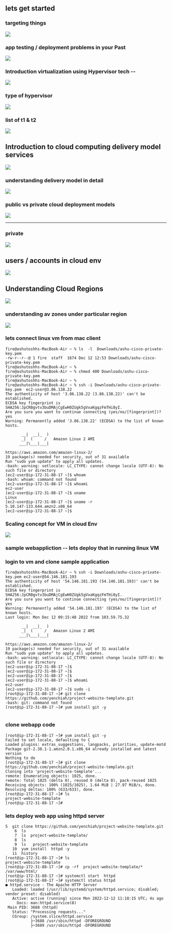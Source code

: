 ## lets get started 

### targeting things 

<img src="target.png">

### app testing / deployment problems in your Past 

<img src="app-p.png">

### Introduction virtualization using Hypervisor tech -- 

<img src="hyper.png">

### type of hypervisor 

<img src="type.png">

### list of t1 & t2 

<img src="t1t2.png">

## Introduction to cloud computing delivery model services 

<img src="del.png">

### understanding  delivery model in detail

<img src="del1.png">

### public vs private cloud deployment models 

<img src="pub.png">

---

### private 

<img src="pri.png">

## users / accounts in cloud env

<img src="u.png">

## Understanding Cloud Regions 

<img src="region.png">

### understanding av zones under particular region 

<img src="avz.png">

### lets connect linux vm from mac client 

```
fire@ashutoshhs-MacBook-Air ~ % ls  -l  Downloads/ashu-cisco-private-key.pem 
-rw-r--r--@ 1 fire  staff  1674 Dec 12 12:53 Downloads/ashu-cisco-private-key.pem
fire@ashutoshhs-MacBook-Air ~ % 
fire@ashutoshhs-MacBook-Air ~ % chmod 400 Downloads/ashu-cisco-private-key.pem 
fire@ashutoshhs-MacBook-Air ~ % 
fire@ashutoshhs-MacBook-Air ~ % ssh -i Downloads/ashu-cisco-private-key.pem  ec2-user@3.86.138.22  
The authenticity of host '3.86.138.22 (3.86.138.22)' can't be established.
ECDSA key fingerprint is SHA256:JpCRBgvtv3buDMAjCgEwH0ZUgk5gVxaKgqzFmTHi8yI.
Are you sure you want to continue connecting (yes/no/[fingerprint])? yes
Warning: Permanently added '3.86.138.22' (ECDSA) to the list of known hosts.

       __|  __|_  )
       _|  (     /   Amazon Linux 2 AMI
      ___|\___|___|

https://aws.amazon.com/amazon-linux-2/
19 package(s) needed for security, out of 31 available
Run "sudo yum update" to apply all updates.
-bash: warning: setlocale: LC_CTYPE: cannot change locale (UTF-8): No such file or directory
[ec2-user@ip-172-31-88-17 ~]$ whoam
-bash: whoam: command not found
[ec2-user@ip-172-31-88-17 ~]$ whoami
ec2-user
[ec2-user@ip-172-31-88-17 ~]$ uname 
Linux
[ec2-user@ip-172-31-88-17 ~]$ uname -r
5.10.147-133.644.amzn2.x86_64
[ec2-user@ip-172-31-88-17 ~]$ 

```

### Scaling concept for VM in cloud Env 

<img src="scale.png">

### sample webappliction -- lets deploy that in running linux VM 

### login to vm and clone sample application 

```
fire@ashutoshhs-MacBook-Air ~ % ssh -i Downloads/ashu-cisco-private-key.pem ec2-user@54.146.181.193
The authenticity of host '54.146.181.193 (54.146.181.193)' can't be established.
ECDSA key fingerprint is SHA256:JpCRBgvtv3buDMAjCgEwH0ZUgk5gVxaKgqzFmTHi8yI.
Are you sure you want to continue connecting (yes/no/[fingerprint])? yes
Warning: Permanently added '54.146.181.193' (ECDSA) to the list of known hosts.
Last login: Mon Dec 12 09:15:48 2022 from 103.59.75.32

       __|  __|_  )
       _|  (     /   Amazon Linux 2 AMI
      ___|\___|___|

https://aws.amazon.com/amazon-linux-2/
19 package(s) needed for security, out of 31 available
Run "sudo yum update" to apply all updates.
-bash: warning: setlocale: LC_CTYPE: cannot change locale (UTF-8): No such file or directory
[ec2-user@ip-172-31-88-17 ~]$ 
[ec2-user@ip-172-31-88-17 ~]$ 
[ec2-user@ip-172-31-88-17 ~]$ 
[ec2-user@ip-172-31-88-17 ~]$ whoami
ec2-user
[ec2-user@ip-172-31-88-17 ~]$ sudo -i
[root@ip-172-31-88-17 ~]# git clone  https://github.com/yenchiah/project-website-template.git
-bash: git: command not found
[root@ip-172-31-88-17 ~]# yum install git -y 


```

### clone webapp code 

```
[root@ip-172-31-88-17 ~]# yum install git -y 
Failed to set locale, defaulting to C
Loaded plugins: extras_suggestions, langpacks, priorities, update-motd
Package git-2.38.1-1.amzn2.0.1.x86_64 already installed and latest version
Nothing to do
[root@ip-172-31-88-17 ~]# git clone https://github.com/yenchiah/project-website-template.git
Cloning into 'project-website-template'...
remote: Enumerating objects: 1025, done.
remote: Total 1025 (delta 0), reused 0 (delta 0), pack-reused 1025
Receiving objects: 100% (1025/1025), 1.64 MiB | 27.97 MiB/s, done.
Resolving deltas: 100% (633/633), done.
[root@ip-172-31-88-17 ~]# ls
project-website-template
[root@ip-172-31-88-17 ~]# 
```

### lets deploy web app using httpd server 

```
5  git clone https://github.com/yenchiah/project-website-template.git
    6  ls
    7  ls  project-website-template/
    8  ls
    9  ls   project-website-template
   10  yum install  httpd -y 
   11  history 
[root@ip-172-31-88-17 ~]# ls
project-website-template
[root@ip-172-31-88-17 ~]# cp -rf  project-website-template/*   /var/www/html/
[root@ip-172-31-88-17 ~]# systemctl start  httpd
[root@ip-172-31-88-17 ~]# systemctl status httpd
● httpd.service - The Apache HTTP Server
   Loaded: loaded (/usr/lib/systemd/system/httpd.service; disabled; vendor preset: disabled)
   Active: active (running) since Mon 2022-12-12 11:18:15 UTC; 4s ago
     Docs: man:httpd.service(8)
 Main PID: 3688 (httpd)
   Status: "Processing requests..."
   CGroup: /system.slice/httpd.service
           ├─3688 /usr/sbin/httpd -DFOREGROUND
           ├─3689 /usr/sbin/httpd -DFOREGROUND

```





